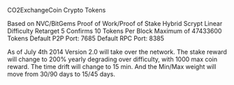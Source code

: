 
CO2ExchangeCoin Crypto Tokens

Based on NVC/BitGems
Proof of Work/Proof of Stake Hybrid
Scrypt
Linear Difficulty Retarget
5 Confirms
10 Tokens Per Block
Maximum of 47433600 Tokens
Default P2P Port: 7685
Default RPC Port: 8385

As of July 4th 2014 Version 2.0 will take over the network.
The stake reward will change to 200% yearly degrading over difficulty, with 1000 max coin reward.  The time drift will change to 15 min. And the Min/Max weight will move from 30/90 days to 15/45 days. 
